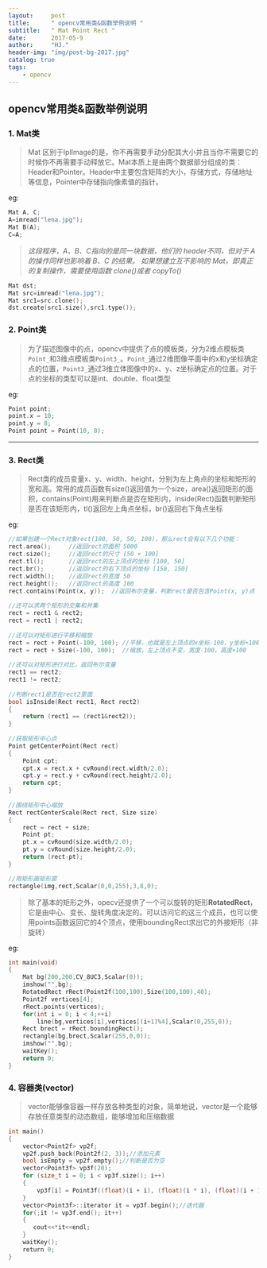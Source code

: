 ```yaml
---
layout:     post
title:      " opencv常用类&函数举例说明 "
subtitle:   " Mat Point Rect "
date:       2017-05-9
author:     "HJ."
header-img: "img/post-bg-2017.jpg"
catalog: true
tags:
    - opencv
---
```


## opencv常用类&函数举例说明

### 1. Mat类

> Mat 区别于IplImage的是，你不再需要手动分配其大小并且当你不需要它的时候你不再需要手动释放它。Mat本质上是由两个数据部分组成的类： Header和Pointer。Header中主要包含矩阵的大小，存储方式，存储地址等信息，Pointer中存储指向像素值的指针。

eg:
``` c++
Mat A, C; 
A=imread("lena.jpg");
Mat B(A); 
C=A;
```
>_这段程序，A、B、C指向的是同一块数据，他们的 header不同，但对于 A 的操作同样也影响着 B、C 的结果。
如果想建立互不影响的 Mat，即真正的复制操作，需要使用函数 clone()或者 copyTo()_

```c++
Mat dst;
Mat src=imread("lena.jpg");
Mat src1=src.clone();
dst.create(src1.size(),src1.type());
```
### 2. Point类

> 为了描述图像中的点，opencv中提供了点的模板类，分为2维点模板类`Point_`和3维点模板类`Point3_`。`Point_`通过2维图像平面中的x和y坐标确定点的位置，`Point3_`通过3维立体图像中的x、y、z坐标确定点的位置。对于点的坐标的类型可以是int、double、float类型

eg:
```c++
Point point;
point.x = 10;
point.y = 8;
Point point = Point(10, 8);
```

---
### 3. Rect类

> Rect类的成员变量x、y、width、height，分别为左上角点的坐标和矩形的宽和高。常用的成员函数有size()返回值为一个size，area()返回矩形的面积，contains(Point)用来判断点是否在矩形内，inside(Rect)函数判断矩形是否在该矩形内，tl()返回左上角点坐标，br()返回右下角点坐标

eg:
```c++
//如果创建一个Rect对象rect(100, 50, 50, 100)，那么rect会有以下几个功能：  
rect.area();     //返回rect的面积 5000  
rect.size();     //返回rect的尺寸 [50 × 100]  
rect.tl();       //返回rect的左上顶点的坐标 [100, 50]  
rect.br();       //返回rect的右下顶点的坐标 [150, 150]  
rect.width();    //返回rect的宽度 50  
rect.height();   //返回rect的高度 100  
rect.contains(Point(x, y));  //返回布尔变量，判断rect是否包含Point(x, y)点  
  
//还可以求两个矩形的交集和并集  
rect = rect1 & rect2;  
rect = rect1 | rect2;  
  
//还可以对矩形进行平移和缩放    
rect = rect + Point(-100, 100); //平移，也就是左上顶点的x坐标-100，y坐标+100  
rect = rect + Size(-100, 100);  //缩放，左上顶点不变，宽度-100，高度+100  
  
//还可以对矩形进行对比，返回布尔变量  
rect1 == rect2;  
rect1 != rect2;  
  
//判断rect1是否在rect2里面
bool isInside(Rect rect1, Rect rect2)  
{  
    return (rect1 == (rect1&rect2));  
}  
  
//获取矩形中心点  
Point getCenterPoint(Rect rect)  
{  
    Point cpt;  
    cpt.x = rect.x + cvRound(rect.width/2.0);  
    cpt.y = rect.y + cvRound(rect.height/2.0);  
    return cpt;  
}  
  
//围绕矩形中心缩放  
Rect rectCenterScale(Rect rect, Size size)  
{  
    rect = rect + size;   
    Point pt;  
    pt.x = cvRound(size.width/2.0);  
    pt.y = cvRound(size.height/2.0);  
    return (rect-pt);  
} 

//用矩形画矩形窗
rectangle(img,rect,Scalar(0,0,255),3,8,0);
```

>除了基本的矩形之外，opecv还提供了一个可以旋转的矩形**RotatedRect**，它是由中心、变长、旋转角度决定的。可以访问它的这三个成员，也可以使用points函数返回它的4个顶点，使用boundingRect求出它的外接矩形（非旋转）

eg:
```c++
int main(void)  
{  
    Mat bg(200,200,CV_8UC3,Scalar(0));  
    imshow("",bg);  
    RotatedRect rRect(Point2f(100,100),Size(100,100),40);   
    Point2f vertices[4];  
    rRect.points(vertices);  
    for(int i = 0; i < 4;++i)  
        line(bg,vertices[i],vertices[(i+1)%4],Scalar(0,255,0));  
    Rect brect = rRect.boundingRect();  
    rectangle(bg,brect,Scalar(255,0,0));  
    imshow("",bg);  
    waitKey();  
    return 0;  
}  
```

### 4. 容器类(vector)

>vector能够像容器一样存放各种类型的对象，简单地说，vector是一个能够存放任意类型的动态数组，能够增加和压缩数据

```c++
int main()  
{  
    vector<Point2f> vp2f;  
    vp2f.push_back(Point2f(2, 3));//添加元素 
    bool isEmpty = vp2f.empty();//判断是否为空
    vector<Point3f> vp3f(20); 
    for (size_t i = 0; i < vp3f.size(); i++)  
    {  
        vp3f[i] = Point3f((float)(i + i), (float)(i * i), (float)(i + 1));  
    }
    vector<Point3f>::iterator it = vp3f.begin();//迭代器  
    for(;it != vp3f.end(); it++)
    {
       cout<<*it<<endl;
    }
    waitKey();
    return 0;
}


 
